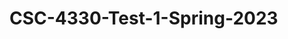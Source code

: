 # CSC-4330-Test-1-Spring-2023
<!---
//regex follows Java 8 guidelines
1. ^[^.](?!.*[.][.])[ A-Za-z0-9_%$'!&*=?^`{}|~.\\/#&-+]*[^\\.]$
2. ^[^-.](?!.*[.][.])[A-za-z0-9-.]*[^\-.]$
3. 






4. ^-?[0-9]*\.?([0-9]*|([0-9]*)?[eE]\-?[0-9])?[fFlL]?$
5. The four main evaluation criteria for programming languages are: readability, writability, reliability and cost. A floating-point constant is readable if it follows certain criteria. It can be negative, decimal, or whole number. It cannot start with zero unless that is the only character or the only character to the left of a decimal. If decimal there can only be one period and there must be numbers to the right of it. Exponent notation can be used with e or E, and the value will follow. Finally to declare type use f,F,l, or L. Ending without any of those characters will declare it type double. These criteria are implemented in the simplest way on regex to maximize writability and reliability. 


--->
